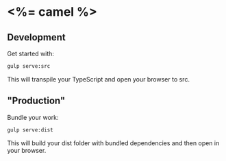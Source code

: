 <%= camel %>
============

## Development

Get started with:

```bash
gulp serve:src
```

This will transpile your TypeScript and open your browser to src.

## "Production"

Bundle your work:

```bash
gulp serve:dist
```

This will build your dist folder with bundled dependencies and then open in your browser.